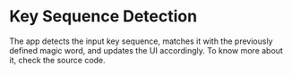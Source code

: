 # Key Sequence Detection
The app detects the input key sequence, matches it with the previously defined magic word, and updates the UI accordingly.
To know more about it, check the source code.
